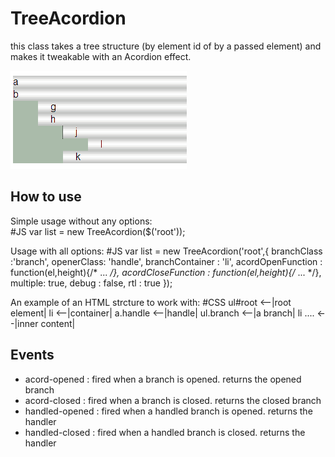 TreeAcordion
=============

this class takes a tree structure (by element id of by a passed element) and makes it tweakable with an Acordion effect.

![Screenshot](http://github.com/arieh/MooTreeAcordion/raw/master/acord-sc.png)

How to use
----------

Simple usage without any options:	
	#JS
	var list = new TreeAcordion($('root'));

Usage with all options:	
	#JS
	var list = new TreeAcordion('root',{
		branchClass :'branch',
		openerClass: 'handle',
		branchContainer : 'li',
		acordOpenFunction : function(el,height){/* ... */},
		acordCloseFunction : function(el,height){/* ... */},
		multiple: true,
		debug : false,
		rtl : true
	});

An example of an HTML strcture to work with:
	#CSS
	ul#root   <--|root element|
		li      <--|container|
			a.handle   <--|handle|
			ul.branch   <--|a branch|
				li ....   <--|inner content|	
	
Events
-----------------
  * acord-opened : fired when a branch is opened. returns the opened branch
  * acord-closed : fired when a branch is closed. returns the closed branch
  * handled-opened : fired when a handled branch is opened. returns the handler
  * handled-closed : fired when a handled branch is closed. returns the handler